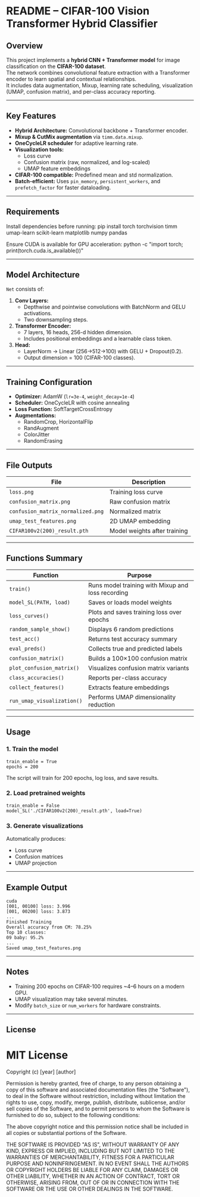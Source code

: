 # README – CIFAR-100 Vision Transformer Hybrid Classifier

## Overview
This project implements a **hybrid CNN + Transformer model** for image classification on the **CIFAR-100 dataset**.  
The network combines convolutional feature extraction with a Transformer encoder to learn spatial and contextual relationships.  
It includes data augmentation, Mixup, learning rate scheduling, visualization (UMAP, confusion matrix), and per-class accuracy reporting.

---

## Key Features
- **Hybrid Architecture:** Convolutional backbone + Transformer encoder.
- **Mixup & CutMix augmentation** via `timm.data.mixup`.
- **OneCycleLR scheduler** for adaptive learning rate.
- **Visualization tools:**  
  - Loss curve  
  - Confusion matrix (raw, normalized, and log-scaled)  
  - UMAP feature embeddings  
- **CIFAR-100 compatible:** Predefined mean and std normalization.
- **Batch-efficient:** Uses `pin_memory`, `persistent_workers`, and `prefetch_factor` for faster dataloading.

---

## Requirements
Install dependencies before running:
    pip install torch torchvision timm umap-learn scikit-learn matplotlib numpy pandas

Ensure CUDA is available for GPU acceleration:
    python -c "import torch; print(torch.cuda.is_available())"

---

## Model Architecture
`Net` consists of:
1. **Conv Layers:**  
   - Depthwise and pointwise convolutions with BatchNorm and GELU activations.  
   - Two downsampling steps.
2. **Transformer Encoder:**  
   - 7 layers, 16 heads, 256-d hidden dimension.  
   - Includes positional embeddings and a learnable class token.
3. **Head:**  
   - LayerNorm → Linear (256→512→100) with GELU + Dropout(0.2).  
   - Output dimension = 100 (CIFAR-100 classes).

---

## Training Configuration
- **Optimizer:** AdamW (`lr=3e-4`, `weight_decay=1e-4`)
- **Scheduler:** OneCycleLR with cosine annealing
- **Loss Function:** SoftTargetCrossEntropy
- **Augmentations:**
  - RandomCrop, HorizontalFlip
  - RandAugment
  - ColorJitter
  - RandomErasing

---

## File Outputs
| File | Description |
|------|--------------|
| `loss.png` | Training loss curve |
| `confusion_matrix.png` | Raw confusion matrix |
| `confusion_matrix_normalized.png` | Normalized matrix |
| `umap_test_features.png` | 2D UMAP embedding |
| `CIFAR100v2(200)_result.pth` | Model weights after training |

---

## Functions Summary

| Function | Purpose |
|-----------|----------|
| `train()` | Runs model training with Mixup and loss recording |
| `model_SL(PATH, load)` | Saves or loads model weights |
| `loss_curves()` | Plots and saves training loss over epochs |
| `random_sample_show()` | Displays 6 random predictions |
| `test_acc()` | Returns test accuracy summary |
| `eval_preds()` | Collects true and predicted labels |
| `confusion_matrix()` | Builds a 100×100 confusion matrix |
| `plot_confusion_matrix()` | Visualizes confusion matrix variants |
| `class_accuracies()` | Reports per-class accuracy |
| `collect_features()` | Extracts feature embeddings |
| `run_umap_visualization()` | Performs UMAP dimensionality reduction |

---

## Usage
### 1. Train the model
    train_enable = True
    epochs = 200
The script will train for 200 epochs, log loss, and save results.

### 2. Load pretrained weights
    train_enable = False
    model_SL('./CIFAR100v2(200)_result.pth', load=True)

### 3. Generate visualizations
Automatically produces:
- Loss curve  
- Confusion matrices  
- UMAP projection  

---

## Example Output
    cuda
    [001, 00100] loss: 3.996
    [001, 00200] loss: 3.873
    ...
    Finished Training
    Overall accuracy from CM: 78.25%
    Top 10 classes:
    09 baby: 95.2%
    ...
    Saved umap_test_features.png

---

## Notes
- Training 200 epochs on CIFAR-100 requires ~4–6 hours on a modern GPU.  
- UMAP visualization may take several minutes.  
- Modify `batch_size` or `num_workers` for hardware constraints.

---

## License

# MIT License

Copyright (c) [year] [author]

Permission is hereby granted, free of charge, to any person obtaining a copy
of this software and associated documentation files (the "Software"), to deal
in the Software without restriction, including without limitation the rights
to use, copy, modify, merge, publish, distribute, sublicense, and/or sell
copies of the Software, and to permit persons to whom the Software is
furnished to do so, subject to the following conditions:

The above copyright notice and this permission notice shall be included in all
copies or substantial portions of the Software.

THE SOFTWARE IS PROVIDED "AS IS", WITHOUT WARRANTY OF ANY KIND, EXPRESS OR
IMPLIED, INCLUDING BUT NOT LIMITED TO THE WARRANTIES OF MERCHANTABILITY,
FITNESS FOR A PARTICULAR PURPOSE AND NONINFRINGEMENT. IN NO EVENT SHALL THE
AUTHORS OR COPYRIGHT HOLDERS BE LIABLE FOR ANY CLAIM, DAMAGES OR OTHER
LIABILITY, WHETHER IN AN ACTION OF CONTRACT, TORT OR OTHERWISE, ARISING FROM,
OUT OF OR IN CONNECTION WITH THE SOFTWARE OR THE USE OR OTHER DEALINGS IN THE
SOFTWARE.
